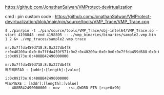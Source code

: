 https://github.com/JonathanSalwan/VMProtect-devirtualization

cmd : 
pin custom code : https://github.com/JonathanSalwan/VMProtect-devirtualization/blob/main/pin/source/tools/VMP_Trace/VMP_Trace.cpp
```
$ ./pin/pin -t ./pin/source/tools/VMP_Trace/obj-intel64/VMP_Trace.so -start 4198848 -end 4198895 -- ./vmp_binaries/binaries/sample2.vmp.bin 1 2 &> ./vmp_traces/sample2.vmp.trace
```
```
mr:0x7ffda459d718:8:0x227db4f8
r:0x40200a:0x0:0x7ffda459f571:0x2:0x40200a:0x0:0x0:0x7ffda459d688:0x0:0x0:0x7feee9b80ac0:0x7feee9b8000f:0xad1c3e:0x0:0x0:0x0
i:0x89173e:8:488BB42490000000
```
```
mr:0x7ffda459d718:8:0x227db4f8
메모리READ : [addr]:[length]:[value]
```
```
i:0x89173e:8:488BB42490000000
메모리EXE : [addr]:[length]:[value]
 - 488BB42490000000 : mov    rsi,QWORD PTR [rsp+0x90]
```
